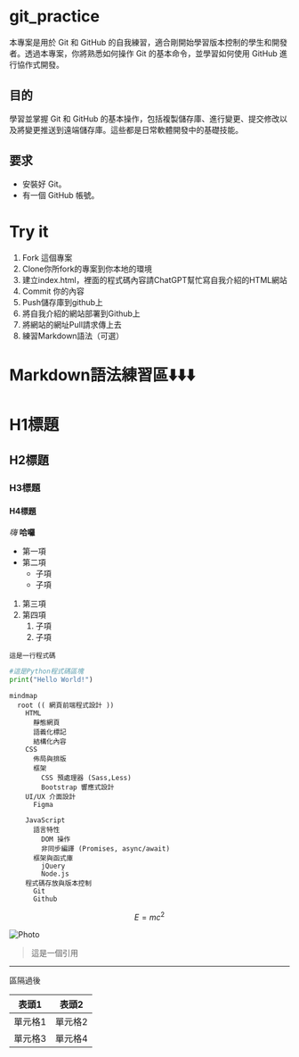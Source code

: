 # git_practice
本專案是用於 Git 和 GitHub 的自我練習，適合剛開始學習版本控制的學生和開發者。透過本專案，你將熟悉如何操作 Git 的基本命令，並學習如何使用 GitHub 進行協作式開發。

## 目的
學習並掌握 Git 和 GitHub 的基本操作，包括複製儲存庫、進行變更、提交修改以及將變更推送到遠端儲存庫。這些都是日常軟體開發中的基礎技能。

## 要求
- 安裝好 Git。
- 有一個 GitHub 帳號。

# Try it
1. Fork 這個專案
2. Clone你所fork的專案到你本地的環境
3. 建立index.html，裡面的程式碼內容請ChatGPT幫忙寫自我介紹的HTML網站
4. Commit 你的內容
5. Push儲存庫到github上
6. 將自我介紹的網站部署到Github上
7. 將網站的網址Pull請求傳上去
8. 練習Markdown語法（可選）

# Markdown語法練習區⬇️⬇️⬇️

# H1標題
## H2標題
### H3標題
#### H4標題

*嗨*
**哈囉**
- 第一項
- 第二項
  - 子項
  - 子項
  
1. 第三項
2. 第四項
   1. 子項
   2. 子項

`這是一行程式碼`

```python
#這是Python程式碼區塊
print("Hello World!")
```


```mermaid
mindmap
  root (( 網頁前端程式設計 ))
    HTML
      靜態網頁
      語義化標記
      結構化內容
    CSS
      佈局與排版
      框架
        CSS 預處理器 (Sass,Less)
        Bootstrap 響應式設計
    UI/UX 介面設計
      Figma

    JavaScript
      語言特性
        DOM 操作
        非同步編譯 (Promises, async/await)
      框架與函式庫
        jQuery
        Node.js
    程式碼存放與版本控制
      Git
      Github
```

$$
E=mc^2
$$

![Photo](https://picsum.photos/200/300)

>這是一個引用

---

區隔過後

| 表頭1 | 表頭2 
| ---- | ---- |
| 單元格1 | 單元格2 |
| 單元格3 | 單元格4 |

